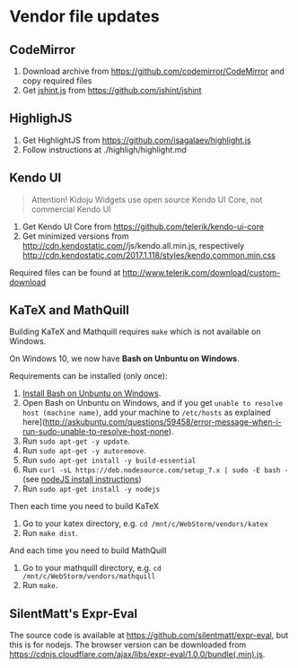 # Vendor file updates

## CodeMirror

1. Download archive from https://github.com/codemirror/CodeMirror and copy required files
2. Get [jshint.js](https://raw.githubusercontent.com/jshint/jshint/master/dist/jshint.js) from https://github.com/jshint/jshint

## HighlighJS

1. Get HighlightJS from https://github.com/isagalaev/highlight.js
2. Follow instructions at ./highligh/highlight.md

## Kendo UI

> Attention! Kidoju Widgets use open source Kendo UI Core, not commercial Kendo UI

1. Get Kendo UI Core from https://github.com/telerik/kendo-ui-core
2. Get minimized versions from http://cdn.kendostatic.com/<version>/js/kendo.all.min.js, respectively http://cdn.kendostatic.com/2017.1.118/styles/kendo.common.min.css

Required files can be found at http://www.telerik.com/download/custom-download

## KaTeX and MathQuill

Building KaTeX and Mathquill requires ```make``` which is not available on Windows.

On Windows 10, we now have **Bash on Unbuntu on Windows**.
 
Requirements can be installed (only once):

1. [Install Bash on Unbuntu on Windows](https://msdn.microsoft.com/en-gb/commandline/wsl/install_guide).
2. Open Bash on Unbuntu on Windows, and if you get ```unable to resolve host (machine name)```, add your machine to ```/etc/hosts``` as explained here](http://askubuntu.com/questions/59458/error-message-when-i-run-sudo-unable-to-resolve-host-none).
3. Run ```sudo apt-get -y update```.
4. Run ```sudo apt-get -y autoremove```.
5. Run ```sudo apt-get install -y build-essential```
6. Run ```curl -sL https://deb.nodesource.com/setup_7.x | sudo -E bash -``` (see [nodeJS install instructions](https://nodejs.org/en/download/package-manager/#debian-and-ubuntu-based-linux-distributions))
7. Run ```sudo apt-get install -y nodejs```

Then each time you need to build KaTeX

1. Go to your katex directory, e.g. ```cd /mnt/c/WebStorm/vendors/katex```
2. Run ```make dist```.

And each time you need to build MathQuill

1. Go to your mathquill directory, e.g. ```cd /mnt/c/WebStorm/vendors/mathquill```
2. Run ```make```.

## SilentMatt's Expr-Eval

The source code is available at https://github.com/silentmatt/expr-eval, but this is for nodejs.
The browser version can be downloaded from https://cdnjs.cloudflare.com/ajax/libs/expr-eval/1.0.0/bundle(.min).js.
